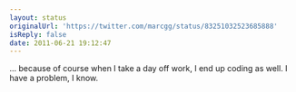 ```yaml
---
layout: status
originalUrl: 'https://twitter.com/marcgg/status/83251032523685888'
isReply: false
date: 2011-06-21 19:12:47
---
```


... because of course when I take a day off work, I end up coding as well. I have a problem, I know.
